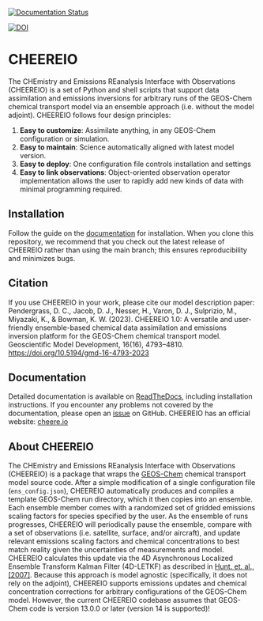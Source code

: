 [![Documentation Status](https://readthedocs.org/projects/cheereio/badge/?version=latest)](https://cheereio.readthedocs.io/en/latest/?badge=latest)

[![DOI](https://zenodo.org/badge/400506254.svg)](https://zenodo.org/badge/latestdoi/400506254)

# CHEEREIO

The CHEmistry and Emissions REanalysis Interface with Observations (CHEEREIO) is a set of Python and shell scripts that support data assimilation and emissions inversions for arbitrary runs of the GEOS-Chem chemical transport model via an ensemble approach (i.e. without the model adjoint). CHEEREIO follows four design principles:

1. **Easy to customize**: Assimilate anything, in any GEOS-Chem configuration or simulation.
2. **Easy to maintain**: Science automatically aligned with latest model version.
3. **Easy to deploy**: One configuration file controls installation and settings
4. **Easy to link observations**: Object-oriented observation operator implementation allows the user to rapidly add new kinds of data with minimal programming required.

## Installation

Follow the guide on the [documentation](https://cheereio.readthedocs.io/en/latest/Installing-CHEEREIO.html) for installation. When you clone this repository, we recommend that you check out the latest release of CHEEREIO rather than using the main branch; this ensures reproducibility and minimizes bugs.

## Citation

If you use CHEEREIO in your work, please cite our model description paper: Pendergrass, D. C., Jacob, D. J., Nesser, H., Varon, D. J., Sulprizio, M., Miyazaki, K., & Bowman, K. W. (2023). CHEEREIO 1.0: A versatile and user-friendly ensemble-based chemical data assimilation and emissions inversion platform for the GEOS-Chem chemical transport model. Geoscientific Model Development, 16(16), 4793–4810. https://doi.org/10.5194/gmd-16-4793-2023

## Documentation
Detailed documentation is available on [ReadTheDocs](https://cheereio.readthedocs.io), including installation instructions. If you encounter any problems not covered by the documentation, please open an [issue](https://github.com/drewpendergrass/CHEEREIO/issues) on GitHub. CHEEREIO has an official website: [cheere.io](https://cheere.io/)

## About CHEEREIO
The CHEmistry and Emissions REanalysis Interface with Observations (CHEEREIO) is a package that wraps the [GEOS-Chem](https://github.com/geoschem) chemical transport model source code. After a simple modification of a single configuration file (`ens_config.json`), CHEEREIO automatically produces and compiles a template GEOS-Chem run directory, which it then copies into an ensemble. Each ensemble member comes with a randomized set of gridded emissions scaling factors for species specified by the user. As the ensemble of runs progresses, CHEEREIO will periodically pause the ensemble, compare with a set of observations (i.e. satellite, surface, and/or aircraft), and update relevant emissions scaling factors and chemical concentrations to best match reality given the uncertainties of measurements and model. CHEEREIO calculates this update via the 4D Asynchronous Localized Ensemble Transform Kalman Filter (4D-LETKF) as described in [Hunt. et. al., \[2007\]](https://doi.org/10.1016/j.physd.2006.11.008). Because this approach is model agnostic (specifically, it does not rely on the adjoint), CHEEREIO supports emissions updates and chemical concentration corrections for arbitrary configurations of the GEOS-Chem model. However, the current CHEEREIO codebase assumes that GEOS-Chem code is version 13.0.0 or later (version 14 is supported)!

